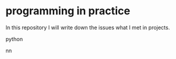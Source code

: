 # programming in practice

In this repository I will write down the issues what I met in projects.

python

nn


